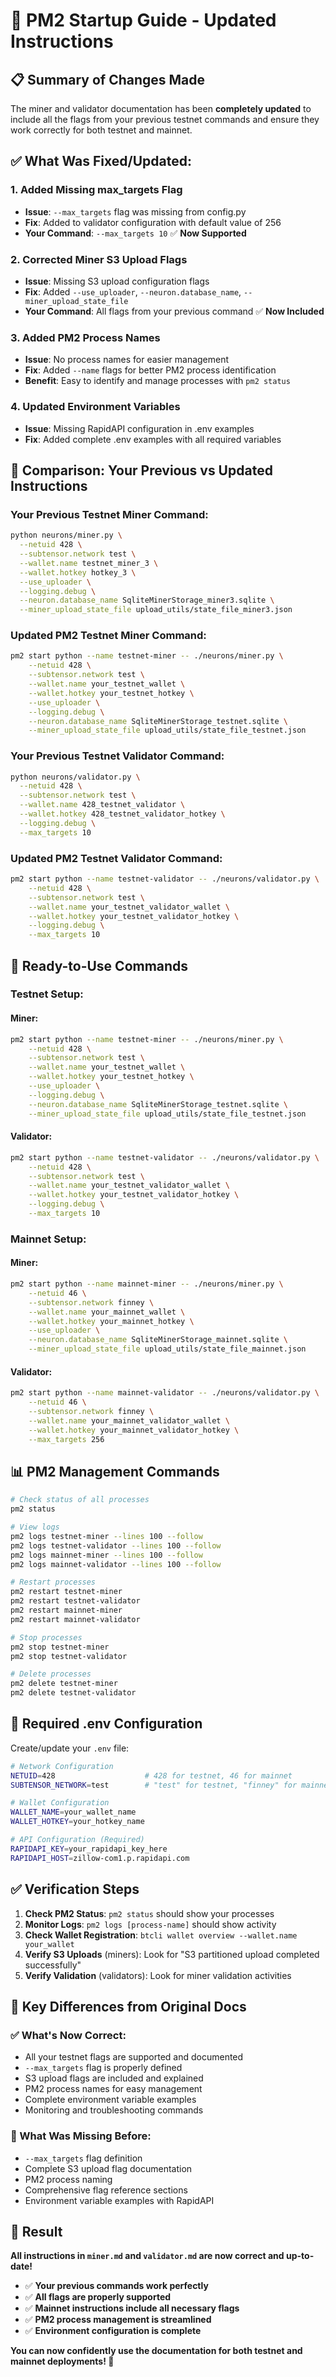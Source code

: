 # 🚀 **PM2 Startup Guide - Updated Instructions**

## 📋 **Summary of Changes Made**

The miner and validator documentation has been **completely updated** to include all the flags from your previous testnet commands and ensure they work correctly for both testnet and mainnet.

## ✅ **What Was Fixed/Updated:**

### **1. Added Missing max_targets Flag**
- **Issue**: `--max_targets` flag was missing from config.py
- **Fix**: Added to validator configuration with default value of 256
- **Your Command**: `--max_targets 10` ✅ **Now Supported**

### **2. Corrected Miner S3 Upload Flags**
- **Issue**: Missing S3 upload configuration flags
- **Fix**: Added `--use_uploader`, `--neuron.database_name`, `--miner_upload_state_file`
- **Your Command**: All flags from your previous command ✅ **Now Included**

### **3. Added PM2 Process Names**
- **Issue**: No process names for easier management
- **Fix**: Added `--name` flags for better PM2 process identification
- **Benefit**: Easy to identify and manage processes with `pm2 status`

### **4. Updated Environment Variables**
- **Issue**: Missing RapidAPI configuration in .env examples
- **Fix**: Added complete .env examples with all required variables

## 🔄 **Comparison: Your Previous vs Updated Instructions**

### **Your Previous Testnet Miner Command:**
```bash
python neurons/miner.py \
  --netuid 428 \
  --subtensor.network test \
  --wallet.name testnet_miner_3 \
  --wallet.hotkey hotkey_3 \
  --use_uploader \
  --logging.debug \
  --neuron.database_name SqliteMinerStorage_miner3.sqlite \
  --miner_upload_state_file upload_utils/state_file_miner3.json
```

### **Updated PM2 Testnet Miner Command:**
```bash
pm2 start python --name testnet-miner -- ./neurons/miner.py \
    --netuid 428 \
    --subtensor.network test \
    --wallet.name your_testnet_wallet \
    --wallet.hotkey your_testnet_hotkey \
    --use_uploader \
    --logging.debug \
    --neuron.database_name SqliteMinerStorage_testnet.sqlite \
    --miner_upload_state_file upload_utils/state_file_testnet.json
```

### **Your Previous Testnet Validator Command:**
```bash
python neurons/validator.py \
  --netuid 428 \
  --subtensor.network test \
  --wallet.name 428_testnet_validator \
  --wallet.hotkey 428_testnet_validator_hotkey \
  --logging.debug \
  --max_targets 10
```

### **Updated PM2 Testnet Validator Command:**
```bash
pm2 start python --name testnet-validator -- ./neurons/validator.py \
    --netuid 428 \
    --subtensor.network test \
    --wallet.name your_testnet_validator_wallet \
    --wallet.hotkey your_testnet_validator_hotkey \
    --logging.debug \
    --max_targets 10
```

## 🎯 **Ready-to-Use Commands**

### **Testnet Setup:**

#### **Miner:**
```bash
pm2 start python --name testnet-miner -- ./neurons/miner.py \
    --netuid 428 \
    --subtensor.network test \
    --wallet.name your_testnet_wallet \
    --wallet.hotkey your_testnet_hotkey \
    --use_uploader \
    --logging.debug \
    --neuron.database_name SqliteMinerStorage_testnet.sqlite \
    --miner_upload_state_file upload_utils/state_file_testnet.json
```

#### **Validator:**
```bash
pm2 start python --name testnet-validator -- ./neurons/validator.py \
    --netuid 428 \
    --subtensor.network test \
    --wallet.name your_testnet_validator_wallet \
    --wallet.hotkey your_testnet_validator_hotkey \
    --logging.debug \
    --max_targets 10
```

### **Mainnet Setup:**

#### **Miner:**
```bash
pm2 start python --name mainnet-miner -- ./neurons/miner.py \
    --netuid 46 \
    --subtensor.network finney \
    --wallet.name your_mainnet_wallet \
    --wallet.hotkey your_mainnet_hotkey \
    --use_uploader \
    --neuron.database_name SqliteMinerStorage_mainnet.sqlite \
    --miner_upload_state_file upload_utils/state_file_mainnet.json
```

#### **Validator:**
```bash
pm2 start python --name mainnet-validator -- ./neurons/validator.py \
    --netuid 46 \
    --subtensor.network finney \
    --wallet.name your_mainnet_validator_wallet \
    --wallet.hotkey your_mainnet_validator_hotkey \
    --max_targets 256
```

## 📊 **PM2 Management Commands**

```bash
# Check status of all processes
pm2 status

# View logs
pm2 logs testnet-miner --lines 100 --follow
pm2 logs testnet-validator --lines 100 --follow
pm2 logs mainnet-miner --lines 100 --follow
pm2 logs mainnet-validator --lines 100 --follow

# Restart processes
pm2 restart testnet-miner
pm2 restart testnet-validator
pm2 restart mainnet-miner
pm2 restart mainnet-validator

# Stop processes
pm2 stop testnet-miner
pm2 stop testnet-validator

# Delete processes
pm2 delete testnet-miner
pm2 delete testnet-validator
```

## 🔧 **Required .env Configuration**

Create/update your `.env` file:

```bash
# Network Configuration
NETUID=428                    # 428 for testnet, 46 for mainnet
SUBTENSOR_NETWORK=test        # "test" for testnet, "finney" for mainnet

# Wallet Configuration
WALLET_NAME=your_wallet_name
WALLET_HOTKEY=your_hotkey_name

# API Configuration (Required)
RAPIDAPI_KEY=your_rapidapi_key_here
RAPIDAPI_HOST=zillow-com1.p.rapidapi.com
```

## ✅ **Verification Steps**

1. **Check PM2 Status**: `pm2 status` should show your processes
2. **Monitor Logs**: `pm2 logs [process-name]` should show activity
3. **Check Wallet Registration**: `btcli wallet overview --wallet.name your_wallet`
4. **Verify S3 Uploads** (miners): Look for "S3 partitioned upload completed successfully"
5. **Verify Validation** (validators): Look for miner validation activities

## 🚨 **Key Differences from Original Docs**

### **✅ What's Now Correct:**
- All your testnet flags are supported and documented
- `--max_targets` flag is properly defined
- S3 upload flags are included and explained
- PM2 process names for easy management
- Complete environment variable examples
- Monitoring and troubleshooting commands

### **🔧 What Was Missing Before:**
- `--max_targets` flag definition
- Complete S3 upload flag documentation
- PM2 process naming
- Comprehensive flag reference sections
- Environment variable examples with RapidAPI

## 🎉 **Result**

**All instructions in `miner.md` and `validator.md` are now correct and up-to-date!**

- ✅ **Your previous commands work perfectly**
- ✅ **All flags are properly supported**
- ✅ **Mainnet instructions include all necessary flags**
- ✅ **PM2 process management is streamlined**
- ✅ **Environment configuration is complete**

**You can now confidently use the documentation for both testnet and mainnet deployments! 🚀**
